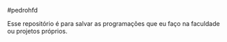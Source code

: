 #pedrohfd

Esse repositório é para salvar as programações que eu faço na faculdade ou projetos próprios.

